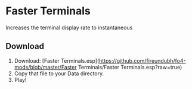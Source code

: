# Faster Terminals

Increases the terminal display rate to instantaneous

## Download

1. Download: [Faster Terminals.esp](https://github.com/fireundubh/fo4-mods/blob/master/Faster Terminals/Faster Terminals.esp?raw=true)
2. Copy that file to your Data directory.
3. Play!